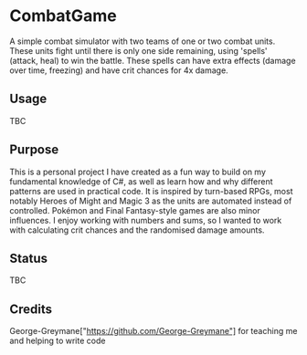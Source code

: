 # CombatGame
A simple combat simulator with two teams of one or two combat units. These units fight until there is only one side remaining, using 'spells' (attack, heal) to win the battle. These spells can have extra effects (damage over time, freezing) and have crit chances for 4x damage.

## Usage
TBC

## Purpose
This is a personal project I have created as a fun way to build on my fundamental knowledge of C#, as well as learn how and why different patterns are used in practical code. It is inspired by turn-based RPGs, most notably Heroes of Might and Magic 3 as the units are automated instead of controlled. Pokémon and Final Fantasy-style games are also minor influences. I enjoy working with numbers and sums, so I wanted to work with calculating crit chances and the randomised damage amounts.

## Status
TBC

## Credits
George-Greymane["https://github.com/George-Greymane"] for teaching me and helping to write code
